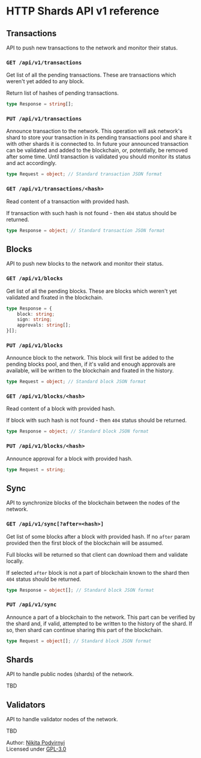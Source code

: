 # HTTP Shards API v1 reference

## Transactions

API to push new transactions to the network and monitor their status.

### `GET /api/v1/transactions`

Get list of all the pending transactions. These are transactions which weren't
yet added to any block.

Return list of hashes of pending transactions.

```ts
type Response = string[];
```

### `PUT /api/v1/transactions`

Announce transaction to the network. This operation will ask network's shard
to store your transaction in its pending transactions pool and share it with
other shards it is connected to. In future your announced transaction can be
validated and added to the blockchain, or, potentially, be removed after some
time. Until transaction is validated you should monitor its status and act
accordingly.

```ts
type Request = object; // Standard transaction JSON format
```

### `GET /api/v1/transactions/<hash>`

Read content of a transaction with provided hash.

If transaction with such hash is not found - then `404` status should be
returned.

```ts
type Response = object; // Standard transaction JSON format
```

## Blocks

API to push new blocks to the network and monitor their status.

### `GET /api/v1/blocks`

Get list of all the pending blocks. These are blocks which weren't yet validated
and fixated in the blockchain.

```ts
type Response = {
    block: string;
    sign: string;
    approvals: string[];
}[];
```

### `PUT /api/v1/blocks`

Announce block to the network. This block will first be added to the pending
blocks pool, and then, if it's valid and enough approvals are available, will
be written to the blockchain and fixated in the history.

```ts
type Request = object; // Standard block JSON format
```

### `GET /api/v1/blocks/<hash>`

Read content of a block with provided hash.

If block with such hash is not found - then `404` status should be returned.

```ts
type Response = object; // Standard block JSON format
```

### `PUT /api/v1/blocks/<hash>`

Announce approval for a block with provided hash.

```ts
type Request = string;
```

## Sync

API to synchronize blocks of the blockchain between the nodes of the network.

### `GET /api/v1/sync[?after=<hash>]`

Get list of some blocks after a block with provided hash. If no `after` param
provided then the first block of the blockchain will be assumed.

Full blocks will be returned so that client can download them and validate
locally.

If selected `after` block is not a part of blockchain known to the shard then
`404` status should be returned.

```ts
type Response = object[]; // Standard block JSON format
```

### `PUT /api/v1/sync`

Announce a part of a blockchain to the network. This part can be verified by the
shard and, if valid, attempted to be written to the history of the shard. If so,
then shard can continue sharing this part of the blockchain.

```ts
type Request = object[]; // Standard block JSON format
```

## Shards

API to handle public nodes (shards) of the network.

TBD

## Validators

API to handle validator nodes of the network.

TBD

Author: [Nikita Podvirnyi](https://github.com/krypt0nn)\
Licensed under [GPL-3.0](LICENSE)
